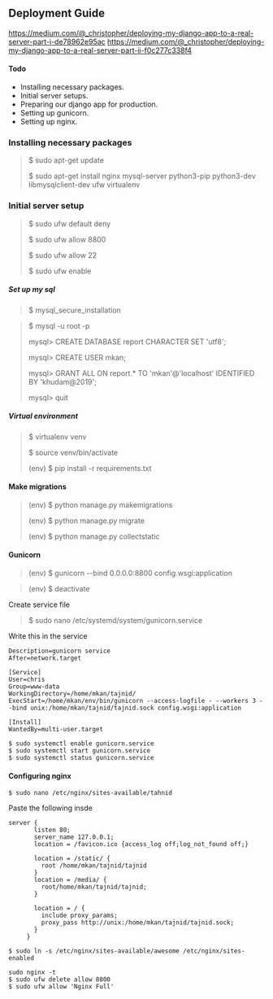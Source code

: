 ## Deployment Guide

https://medium.com/@_christopher/deploying-my-django-app-to-a-real-server-part-i-de78962e95ac
https://medium.com/@_christopher/deploying-my-django-app-to-a-real-server-part-ii-f0c277c338f4

#### Todo

- Installing necessary packages.
- Initial server setups.
- Preparing our django app for production.
- Setting up gunicorn.
- Setting up nginx.

### Installing necessary packages

> $ sudo apt-get update
>
> $ sudo apt-get install nginx mysql-server python3-pip python3-dev libmysqlclient-dev ufw virtualenv

### Initial server setup

> $ sudo ufw default deny
>
> $ sudo ufw allow 8800
>
> $ sudo ufw allow 22
>
>$ sudo ufw enable

##### Set up my sql

> $ mysql_secure_installation

> $ mysql -u root -p
>
> mysql> CREATE DATABASE report CHARACTER SET 'utf8';
>
> mysql> CREATE USER mkan;
>
>mysql> GRANT ALL ON report.* TO 'mkan'@'localhost' IDENTIFIED BY 'khudam@2019';
>
> mysql> quit

##### Virtual environment

> $ virtualenv venv
>
> $ source venv/bin/activate
>
> (env) $ pip install -r requirements.txt

#### Make migrations

> (env) $ python manage.py makemigrations
>
> (env) $ python manage.py migrate
>
> (env) $ python manage.py collectstatic

#### Gunicorn

> (env) $ gunicorn --bind 0.0.0.0:8800 config.wsgi:application

> (env) $ deactivate

Create service file

> $ sudo nano /etc/systemd/system/gunicorn.service

Write this in the service

``` [Unit]
Description=gunicorn service
After=network.target
   
[Service]
User=chris
Group=www-data
WorkingDirectory=/home/mkan/tajnid/
ExecStart=/home/mkan/env/bin/gunicorn --access-logfile - --workers 3 --bind unix:/home/mkan/tajnid/tajnid.sock config.wsgi:application
   
[Install]
WantedBy=multi-user.target 
```

```
$ sudo systemctl enable gunicorn.service
$ sudo systemctl start gunicorn.service
$ sudo systemctl status gunicorn.service
```

#### Configuring nginx

```$ sudo nano /etc/nginx/sites-available/tahnid```

Paste the following insde

```
server {
       listen 80;    
       server_name 127.0.0.1;
       location = /favicon.ico {access_log off;log_not_found off;} 
       
       location = /static/ {
         root /home/mkan/tajnid/tajnid
       }
       location = /media/ {
         root/home/mkan/tajnid/tajnid;
       }
       
       location = / {
         include proxy_params;
         proxy_pass http://unix:/home/mkan/tajnid/tajnid.sock;
       }
     }
```

```
$ sudo ln -s /etc/nginx/sites-available/awesome /etc/nginx/sites-enabled
```

```
sudo nginx -t
$ sudo ufw delete allow 8800
$ sudo ufw allow 'Nginx Full'
```

